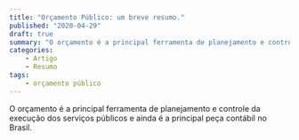 ```yaml
---
title: "Orçamento Público: um breve resumo."
published: "2020-04-29"
draft: true
summary: "O orçamento é a principal ferramenta de planejamento e controle da execução dos serviços públicos e ainda é a principal peça contábil no Brasil."
categories:
    - Artigo
    - Resumo
tags:
    - orçamento público
---
```


O orçamento é a principal ferramenta de planejamento e controle da execução dos serviços públicos e ainda é a principal peça contábil no Brasil.

